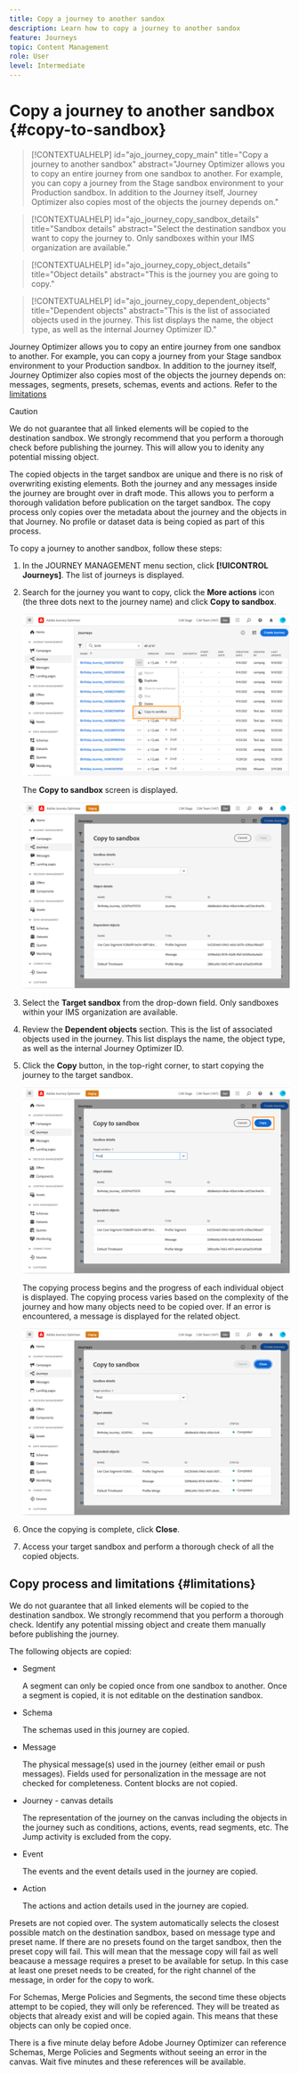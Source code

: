 ```yaml
---
title: Copy a journey to another sandox
description: Learn how to copy a journey to another sandox
feature: Journeys
topic: Content Management
role: User
level: Intermediate
---
```

# Copy a journey to another sandbox {#copy-to-sandbox}

>[!CONTEXTUALHELP]
>id="ajo_journey_copy_main"
>title="Copy a journey to another sandbox"
>abstract="Journey Optimizer allows you to copy an entire journey from one sandbox to another. For example, you can copy a journey from the Stage sandbox environment to your Production sandbox. In addition to the Journey itself, Journey Optimizer also copies most of the objects the journey depends on."

>[!CONTEXTUALHELP]
>id="ajo_journey_copy_sandbox_details"
>title="Sandbox details"
>abstract="Select the destination sandbox you want to copy the journey to. Only sandboxes within your IMS organization are available."

>[!CONTEXTUALHELP]
>id="ajo_journey_copy_object_details"
>title="Object details"
>abstract="This is the journey you are going to copy."

>[!CONTEXTUALHELP]
>id="ajo_journey_copy_dependent_objects"
>title="Dependent objects"
>abstract="This is the list of associated objects used in the journey. This list displays the name, the object type, as well as the internal Journey Optimizer ID."

Journey Optimizer allows you to copy an entire journey from one sandbox to another. For example, you can copy a journey from your Stage sandbox environment to your Production sandbox. In addition to the journey itself, Journey Optimizer also copies most of the objects the journey depends on: messages, segments, presets, schemas, events and actions. Refer to the [limitations](../building-journeys/copy-to-sandbox.md#limitations)

>[!CAUTION]
>
>We do not guarantee that all linked elements will be copied to the destination sandbox. We strongly recommend that you perform a thorough check before publishing the journey. This will allow you to idenity any potential missing object. 

The copied objects in the target sandbox are unique and there is no risk of overwriting existing elements. Both the journey and any messages inside the journey are brought over in draft mode. This allows you to perform a thorough validation before publication on the target sandbox. The copy process only copies over the metadata about the journey and the objects in that Journey. No profile or dataset data is being copied as part of this process. 

To copy a journey to another sandbox, follow these steps:

1. In the JOURNEY MANAGEMENT menu section, click **[!UICONTROL Journeys]**. The list of journeys is displayed.

2. Search for the journey you want to copy, click the **More actions** icon (the three dots next to the journey name) and click **Copy to sandbox**.

   ![](assets/copy-sandbox1.png)

   The **Copy to sandbox** screen is displayed.

   ![](assets/copy-sandbox2.png)

3. Select the **Target sandbox** from the drop-down field. Only sandboxes within your IMS organization are available.

4. Review the **Dependent objects** section. This is the list of associated objects used in the journey. This list displays the name, the object type, as well as the internal Journey Optimizer ID.

5. Click the **Copy** button, in the top-right corner, to start copying the journey to the target sandbox.

   ![](assets/copy-sandbox3.png)

   The copying process begins and the progress of each individual object is displayed. The copying process varies based on the complexity of the journey and how many objects need to be copied over. If an error is encountered, a message is displayed for the related object. 

   ![](assets/copy-sandbox4.png)

6. Once the copying is complete, click **Close**. 

7. Access your target sandbox and perform a thorough check of all the copied objects. 

## Copy process and limitations {#limitations}

We do not guarantee that all linked elements will be copied to the destination sandbox. We strongly recommend that you perform a thorough check. Identify any potential missing object and create them manually before publishing the journey.

The following objects are copied:

* Segment

   A segment can only be copied once from one sandbox to another. Once a segment is copied, it is not editable on the destination sandbox.

* Schema

   The schemas used in this journey are copied.

* Message

   The physical message(s) used in the journey (either email or push messages). Fields used for personalization in the message are not checked for completeness. Content blocks are not copied.

* Journey - canvas details

   The representation of the journey on the canvas including the objects in the journey such as conditions, actions, events, read segments, etc. The Jump activity is excluded from the copy.

* Event

   The events and the event details used in the journey are copied.

* Action

   The actions and action details used in the journey are copied.

Presets are not copied over. The system automatically selects the closest possible match on the destination sandbox, based on message type and preset name. If there are no presets found on the target sandbox, then the preset copy will fail. This will mean that the message copy will fail as well beacause a message requires a preset to be available for setup. In this case at least one preset needs to be created, for the right channel of the message, in order for the copy to work.

For Schemas, Merge Policies and Segments, the second time these objects attempt to be copied, they will only be referenced. They will be treated as objects that already exist and will be copied again. This means that these objects can only be copied once.

There is a five minute delay before Adobe Journey Optimizer can reference Schemas, Merge Policies and Segments without seeing an error in the canvas. Wait five minutes and these references will be available.

